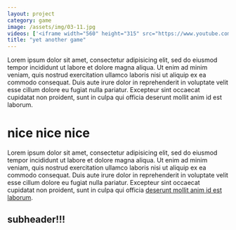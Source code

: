 ```yaml
---
layout: project
category: game
image: /assets/img/03-11.jpg
videos: ['<iframe width="560" height="315" src="https://www.youtube.com/embed/rVkO-x8I0t4?rel=0&amp;controls=0&amp;showinfo=0" frameborder="0" allowfullscreen></iframe>', '<iframe width="560" height="315" src="https://www.youtube.com/embed/rVkO-x8I0t4?rel=0&amp;controls=0&amp;showinfo=0" frameborder="0" allowfullscreen></iframe>']
title: "yet another game"
---
```


Lorem ipsum dolor sit amet, consectetur adipisicing elit, sed do eiusmod
tempor incididunt ut labore et dolore magna aliqua. Ut enim ad minim veniam,
quis nostrud exercitation ullamco laboris nisi ut aliquip ex ea commodo
consequat. Duis aute irure dolor in reprehenderit in voluptate velit esse
cillum dolore eu fugiat nulla pariatur. Excepteur sint occaecat cupidatat non
proident, sunt in culpa qui officia deserunt mollit anim id est laborum.

# nice nice nice

Lorem ipsum dolor sit amet, consectetur adipisicing elit, sed do eiusmod
tempor incididunt ut labore et dolore magna aliqua. Ut enim ad minim veniam,
quis nostrud exercitation ullamco laboris nisi ut aliquip ex ea commodo
consequat. Duis aute irure dolor in reprehenderit in voluptate velit esse
cillum dolore eu fugiat nulla pariatur. Excepteur sint occaecat cupidatat non
proident, sunt in culpa qui officia [deserunt mollit anim id est laborum](https://nathanwentworth.co).

## subheader!!! 
